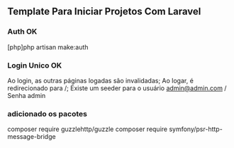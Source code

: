## Template Para Iniciar Projetos Com Laravel

### Auth OK
[php]php artisan make:auth

### Login Unico OK
Ao login, as outras páginas logadas são invalidadas;
Ao logar, é redirecionado para /;
Existe um seeder para o usuário admin@admin.com / Senha admin

### adicionado os pacotes
composer require guzzlehttp/guzzle
composer require symfony/psr-http-message-bridge

